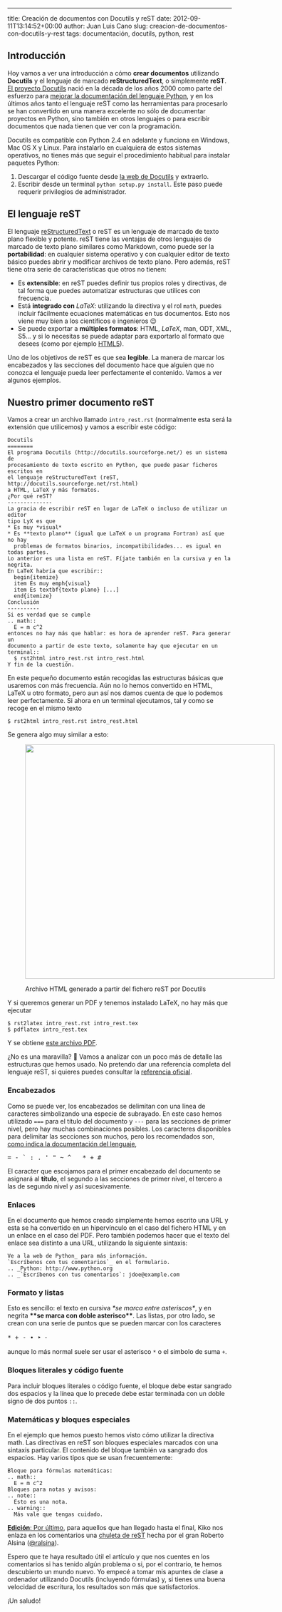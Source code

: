---
title: Creación de documentos con Docutils y reST
date: 2012-09-11T13:14:52+00:00
author: Juan Luis Cano
slug: creacion-de-documentos-con-docutils-y-rest
tags: documentación, docutils, python, rest

## Introducción

Hoy vamos a ver una introducción a cómo **crear documentos** utilizando **Docutils** y el lenguaje de marcado **reStructuredText**, o simplemente **reST**. [El proyecto Docutils](http://docutils.sourceforge.net/) nació en la década de los años 2000 como parte del esfuerzo para [mejorar la documentación del lenguaje Python](http://docutils.sourceforge.net/docs/ref/rst/introduction.html#history), y en los últimos años tanto el lenguaje reST como las herramientas para procesarlo se han convertido en una manera excelente no sólo de documentar proyectos en Python, sino también en otros lenguajes o para escribir documentos que nada tienen que ver con la programación.

Docutils es compatible con Python 2.4 en adelante y funciona en Windows, Mac OS X y Linux. Para instalarlo en cualquiera de estos sistemas operativos, no tienes más que seguir el procedimiento habitual para instalar paquetes Python:

  1. Descargar el código fuente desde [la web de Docutils](http://sourceforge.net/projects/docutils/files/docutils/) y extraerlo.
  2. Escribir desde un terminal `python setup.py install`. Este paso puede requerir privilegios de administrador.

## El lenguaje reST

El lenguaje [reStructuredText](http://docutils.sourceforge.net/rst.html) o reST es un lenguaje de marcado de texto plano flexible y potente. reST tiene las ventajas de otros lenguajes de marcado de texto plano similares como Markdown, como puede ser la **portabilidad**: en cualquier sistema operativo y con cualquier editor de texto básico puedes abrir y modificar archivos de texto plano. Pero además, reST tiene otra serie de características que otros no tienen:

  * Es **extensible**: en reST puedes definir tus propios roles y directivas, de tal forma que puedes automatizar estructuras que utilices con frecuencia.
  * Está **integrado con** $LaTeX$: utilizando la directiva y el rol `math`, puedes incluir fácilmente ecuaciones matemáticas en tus documentos. Esto nos viene muy bien a los científicos e ingenieros 😉
  * Se puede exportar a **múltiples formatos**: HTML, $LaTeX$, man, ODT, XML, S5... y si lo necesitas se puede adaptar para exportarlo al formato que desees (como por ejemplo [HTML5](https://github.com/marianoguerra/rst2html5)).

Uno de los objetivos de reST es que sea **legible**. La manera de marcar los encabezados y las secciones del documento hace que alguien que no conozca el lenguaje pueda leer perfectamente el contenido. Vamos a ver algunos ejemplos.

<!--more-->

## Nuestro primer documento reST

Vamos a crear un archivo llamado `intro_rest.rst` (normalmente esta será la extensión que utilicemos) y vamos a escribir este código:

    Docutils
    ========
    El programa Docutils (http://docutils.sourceforge.net/) es un sistema de
    procesamiento de texto escrito en Python, que puede pasar ficheros escritos en
    el lenguaje reStructuredText (reST, http://docutils.sourceforge.net/rst.html)
    a HTML, LaTeX y más formatos.
    ¿Por qué reST?
    --------------
    La gracia de escribir reST en lugar de LaTeX o incluso de utilizar un editor
    tipo LyX es que
    * Es muy *visual*
    * Es **texto plano** (igual que LaTeX o un programa Fortran) así que no hay
      problemas de formatos binarios, incompatibilidades... es igual en todas partes.
    Lo anterior es una lista en reST. Fíjate también en la cursiva y en la negrita.
    En LaTeX habría que escribir::
      begin{itemize}
      item Es muy emph{visual}
      item Es textbf{texto plano} [...]
      end{itemize}
    Conclusión
    ----------
    Si es verdad que se cumple
    .. math::
      E = m c^2
    entonces no hay más que hablar: es hora de aprender reST. Para generar un
    documento a partir de este texto, solamente hay que ejecutar en un
    terminal::
      $ rst2html intro_rest.rst intro_rest.html
    Y fin de la cuestión.

En este pequeño documento están recogidas las estructuras básicas que usaremos con más frecuencia. Aún no lo hemos convertido en HTML, LaTeX u otro formato, pero aun así nos damos cuenta de que lo podemos leer perfectamente. Si ahora en un terminal ejecutamos, tal y como se recoge en el mismo texto

    $ rst2html intro_rest.rst intro_rest.html

Se genera algo muy similar a esto:<figure id="attachment_808" style="width: 560px" class="wp-caption aligncenter">

[<img class=" wp-image-808 " title="Archivo HTML generado por Docutils" alt="" src="http://pybonacci.org/wp-content/uploads/2012/09/intro_rest.png" width="560" height="526" srcset="https://pybonacci.es/wp-content/uploads/2012/09/intro_rest.png 774w, https://pybonacci.es/wp-content/uploads/2012/09/intro_rest-300x282.png 300w" sizes="(max-width: 560px) 100vw, 560px" />](http://pybonacci.org/wp-content/uploads/2012/09/intro_rest.png)<figcaption class="wp-caption-text">Archivo HTML generado a partir del fichero reST por Docutils</figcaption></figure> 

Y si queremos generar un PDF y tenemos instalado LaTeX, no hay más que ejecutar

    $ rst2latex intro_rest.rst intro_rest.tex
    $ pdflatex intro_rest.tex

Y se obtiene [este archivo PDF](http://pybonacci.org/wp-content/uploads/2012/09/intro_rest.pdf).

¿No es una maravilla? 🙂 Vamos a analizar con un poco más de detalle las estructuras que hemos usado. No pretendo dar una referencia completa del lenguaje reST, si quieres puedes consultar la [referencia oficial](http://docutils.sourceforge.net/docs/user/rst/quickref.html).

### Encabezados

Como se puede ver, los encabezados se delimitan con una línea de caracteres simbolizando una especie de subrayado. En este caso hemos utilizado `===` para el título del documento y `---` para las secciones de primer nivel, pero hay muchas combinaciones posibles. Los caracteres disponibles para delimitar las secciones son muchos, pero los recomendados son, [como indica la documentación del lenguaje](http://docutils.sourceforge.net/docs/ref/rst/restructuredtext.html#sections),

<pre>= - ` : . ' " ~ ^ _ * + #</pre>

El caracter que escojamos para el primer encabezado del documento se asignará al **título**, el segundo a las secciones de primer nivel, el tercero a las de segundo nivel y así sucesivamente.

### Enlaces

En el documento que hemos creado simplemente hemos escrito una URL y esta se ha convertido en un hipervínculo en el caso del fichero HTML y en un enlace en el caso del PDF. Pero también podemos hacer que el texto del enlace sea distinto a una URL, utilizando la siguiente sintaxis:

    Ve a la web de Python_ para más información.
    `Escríbenos con tus comentarios`_ en el formulario.
    .. _Python: http://www.python.org
    .. _`Escríbenos con tus comentarios`: jdoe@example.com

### Formato y listas

Esto es sencillo: el texto en cursiva _\*se marca entre asteriscos\*_, y en negrita **\*\*se marca con doble asterisco\*\***. Las listas, por otro lado, se crean con una serie de puntos que se pueden marcar con los caracteres

<pre>* + - • ‣ ⁃</pre>

aunque lo más normal suele ser usar el asterisco `*` o el símbolo de suma `+`.

### Bloques literales y código fuente

Para incluir bloques literales o código fuente, el bloque debe estar sangrado dos espacios y la línea que lo precede debe estar terminada con un doble signo de dos puntos `::`.

### Matemáticas y bloques especiales

En el ejemplo que hemos puesto hemos visto cómo utilizar la directiva math. Las directivas en reST son bloques especiales marcados con una sintaxis particular. El contenido del bloque también va sangrado dos espacios. Hay varios tipos que se usan frecuentemente:

    Bloque para fórmulas matemáticas:
    .. math::
      E = m c^2
    Bloques para notas y avisos:
    .. note::
      Esto es una nota.
    .. warning::
      Más vale que tengas cuidado.

<ins datetime="2012-09-12T07:51:23+00:00"><strong>Edición</strong>: Por último</ins>, para aquellos que han llegado hasta el final, Kiko nos enlaza en los comentarios una [chuleta de reST](https://github.com/ralsina/rst-cheatsheet/blob/master/rst-cheatsheet.pdf?raw=true) hecha por el gran Roberto Alsina ([@ralsina](http://twitter.com/ralsina)).

Espero que te haya resultado útil el artículo y que nos cuentes en los comentarios si has tenido algún problema o si, por el contrario, te hemos descubierto un mundo nuevo. Yo empecé a tomar mis apuntes de clase a ordenador utilizando Docutils (incluyendo fórmulas) y, si tienes una buena velocidad de escritura, los resultados son más que satisfactorios.

¡Un saludo!